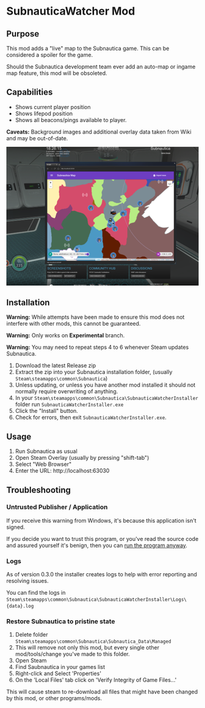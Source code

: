 # SubnauticaWatcher Mod

## Purpose

This mod adds a "live" map to the Subnautica game. This can be considered a spoiler for the game.

Should the Subnautica development team ever add an auto-map or ingame map feature, this mod will be obsoleted.

## Capabilities

* Shows current player position
* Shows lifepod position
* Shows all beacons/pings available to player.

__Caveats:__ Background images and additional overlay data taken from Wiki and may be out-of-date.

![Mod in Use](images/mod-example-overlay.png "Mod In Use")

## Installation

__Warning:__ While attempts have been made to ensure this mod does not interfere with other mods, this cannot
be guaranteed.

__Warning:__ Only works on __Experimental__ branch.

__Warning:__ You may need to repeat steps 4 to 6 whenever Steam updates Subnautica.

1. Download the latest Release zip
2. Extract the zip into your Subnautica installation folder, (usually `Steam\steamapps\common\Subnautica`)
3. Unless updating, or unless you have another mod installed it should not normally require overwriting of anything.
4. In your `Steam\steamapps\common\Subnautica\SubnauticaWatcherInstaller` folder run `SubnauticaWatcherInstaller.exe`
5. Click the "Install" button.
6. Check for errors, then exit `SubnauticaWatcherInstaller.exe`.

## Usage

1. Run Subnautica as usual
2. Open Steam Overlay (usually by pressing "shift-tab")
3. Select "Web Browser"
4. Enter the URL: http://localhost:63030

## Troubleshooting

### Untrusted Publisher / Application

If you receive this warning from Windows, it's because this application isn't signed.

If you decide you want to trust this program, or you've read the source code and assured yourself it's benign, then you can [run the program anyway][1].

### Logs

As of version 0.3.0 the installer creates logs to help with error reporting and resolving issues.

You can find the logs in `Steam\steamapps\common\Subnautica\SubnauticaWatcherInstaller\Logs\{data}.log`

### Restore Subnautica to pristine state



1. Delete folder `Steam\steamapps\common\Subnautica\Subnautica_Data\Managed`
2. This will remove not only this mod, but every single other mod/tools/change you've made to this folder.
3. Open Steam
4. Find Saubnautica in your games list
5. Right-click and Select 'Properties'
6. On the 'Local Files' tab click on 'Verify Integrity of Game Files...'

This will cause steam to re-download all files that might have been changed by this mod, or other programs/mods.

[1]:https://www.pcworld.com/article/3197443/windows/how-to-get-past-windows-defender-smartscreen-in-windows-10.html